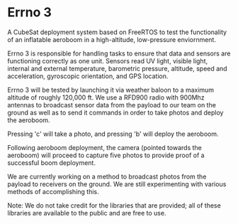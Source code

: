 # Errno 3

A CubeSat deployment system based on FreeRTOS to test the functionality of an inflatable aeroboom in a high-altitude, low-pressure enviornment. 

Errno 3 is responsible for handling tasks to ensure that data and sensors are functioning correctly as one unit. Sensors
read UV light, visible light, internal and external temperature, barometric pressure, altitude, speed and acceleration, gyroscopic orientation, and GPS location. 

Errno 3 will be tested by launching it via weather baloon to a maximum altitude of roughly 120,000 ft.  We use a RFD900 radio with 900Mhz antennas to broadcast sensor data from the payload to our team on the ground as well as to send it commands in order to take photos and deploy the aeroboom.

Pressing 'c' will take a photo, and pressing 'b' will deploy the aeroboom.

Following aeroboom deployment, the camera (pointed towards the aeroboom) will proceed to capture five photos to provide proof of a successful boom deployment.

We are currently working on a method to broadcast photos from the payload to receivers on the ground. We are still experimenting with various methods of accomplishing this.

Note: We do not take credit for the libraries that are provided; all of these libraries are available to the public and are free to use.
